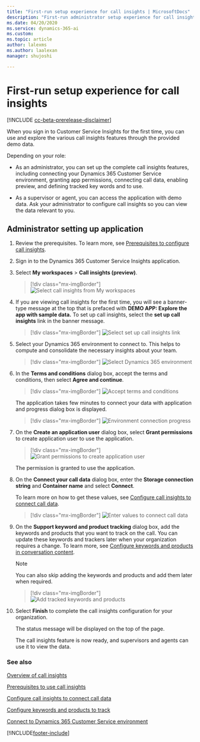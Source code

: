 ```yaml
---
title: "First-run setup experience for call insights | MicrosoftDocs"
description: "First-run administrator setup experience for call insights"
ms.date: 04/20/2020
ms.service: dynamics-365-ai
ms.custom: 
ms.topic: article
author: lalexms
ms.author: laalexan
manager: shujoshi 

---
```


# First-run setup experience for call insights

[!INCLUDE [cc-beta-prerelease-disclaimer](../includes/cc-beta-prerelease-disclaimer.md)]

When you sign in to Customer Service Insights for the first time, you can use and explore the various call insights features through the provided demo data.

Depending on your role:

-	As an administrator, you can set up the complete call insights features, including connecting your Dynamics 365 Customer Service environment, granting app permissions, connecting call data, enabling preview, and defining tracked key words and to use. 

-	As a supervisor or agent, you can access the application with demo data. Ask your administrator to configure call insights so you can view the data relevant to you.

## Administrator setting up application

1.	Review the prerequisites. To learn more, see [Prerequisites to configure call insights](ci-admin-prereqs.md).

2.	Sign in to the Dynamics 365 Customer Service Insights application.

3.	Select **My workspaces** > **Call insights (preview)**.

    > [!div class="mx-imgBorder"]
    > ![Select call insights from My workspaces](media/ci-workspace-view.png "Access the call insights feature from the My workspaces menu")

4.	If you are viewing call insights for the first time, you will see a banner-type message at the top that is prefaced with **DEMO APP: Explore the app with sample data.** To set up call insights, select the **set up call insights** link in the banner message.

    > [!div class="mx-imgBorder"]
    > ![Select set up call insights link](media/ci-first-signin.png "Select the set up call insights link")

5.	Select your Dynamics 365 environment to connect to. This helps to compute and consolidate the necessary insights about your team.

    > [!div class="mx-imgBorder"]
    > ![Select Dynamics 365 environment](media/ci-select-environment.png "Select your Dynamics 365 environment")

6.	In the **Terms and conditions** dialog box, accept the terms and conditions, then select **Agree and continue**.

    > [!div class="mx-imgBorder"]
    > ![Accept terms and conditions](media/ci-app-tnc.png  "Accept terms and conditions")
 
    The application takes few minutes to connect your data with application and progress dialog box is displayed.
 
    > [!div class="mx-imgBorder"]
    > ![Environment connection progress](media/ci-app-admin-connection-progress-d365-org.png "Environment connection progress")
  
7.	On the **Create an application user** dialog box, select **Grant permissions** to create application user to use the application.

    > [!div class="mx-imgBorder"]
    > ![Grant permissions to create application user](media/si-app-admin-grant-permission-create-app-user.png "Grant permissions to create application user")
 
    The permission is granted to use the application.

8.	On the **Connect your call data** dialog box, enter the **Storage connection string** and **Container name** and select **Connect**.
    
    To learn more on how to get these values, see [Configure call insights to connect call data](ci-admin-config-call-data.md).

    > [!div class="mx-imgBorder"]
    > ![Enter values to connect call data](media/si-app-admin-connect-call-data.png "Enter values to connect call data")
 
9.	On the **Support keyword and product tracking** dialog box, add the keywords and products that you want to track on the call. You can update these keywords and trackers later when your organization requires a change. To learn more, see [Configure keywords and products in conversation content](ci-admin-config-keywords-products.md).

    > [!NOTE]
    > You can also skip adding the keywords and products and add them later when required.

    > [!div class="mx-imgBorder"]
    > ![Add tracked keywords and products](media/ci-app-admin-keywords-and-product-tracking.png "Add tracked keywords and products")
 
10.	Select **Finish** to complete the call insights configuration for your organization.

    The status message will be displayed on the top of the page. 
    
    The call insights feature is now ready, and supervisors and agents can use it to view the data.

### See also

[Overview of call insights](ci-overview.md)

[Prerequisites to use call insights](ci-admin-prereqs.md)

[Configure call insights to connect call data](ci-admin-config-call-data.md)

[Configure keywords and products to track](ci-admin-config-keywords-products.md)

[Connect to Dynamics 365 Customer Service environment](ci-connect-customer-service-env.md)



[!INCLUDE[footer-include](../includes/footer-banner.md)]